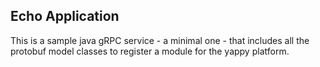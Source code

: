 ## Echo Application
This is a sample java gRPC service - a minimal one - that includes all the protobuf model classes to register a module for the yappy 
platform.
